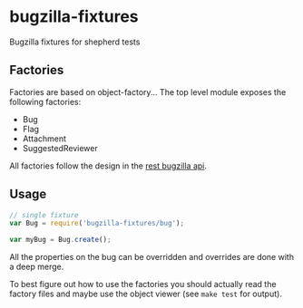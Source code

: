 bugzilla-fixtures
=================

Bugzilla fixtures for shepherd tests

## Factories

Factories are based on object-factory... The top level module exposes
the following factories:

  - Bug
  - Flag
  - Attachment
  - SuggestedReviewer

All factories follow the design in the [rest bugzilla
api](http://www.bugzilla.org/docs/tip/en/html/api/Bugzilla/WebService/Server/REST.html).


## Usage

```js
// single fixture
var Bug = require('bugzilla-fixtures/bug');

var myBug = Bug.create();
```

All the properties on the bug can be overridden and overrides are done
with a deep merge.

To best figure out how to use the factories you should actually read the
factory files and maybe use the object viewer (see `make test` for
output).
